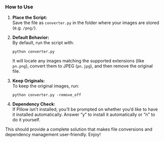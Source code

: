 ### How to Use

1. **Place the Script:**  
   Save the file as `converter.py` in the folder where your images are stored (e.g. `/png/`).

2. **Default Behavior:**  
   By default, run the script with:
   ```
   python converter.py
   ```
   It will locate any images matching the supported extensions (like `pn.png`), convert them to JPEG (`pn.jpg`), and then remove the original file.

3. **Keep Originals:**  
   To keep the original images, run:
   ```
   python converter.py -remove_off
   ```

4. **Dependency Check:**  
   If Pillow isn’t installed, you’ll be prompted on whether you’d like to have it installed automatically. Answer “y” to install it automatically or “n” to do it yourself.

This should provide a complete solution that makes file conversions and dependency management user-friendly. Enjoy!